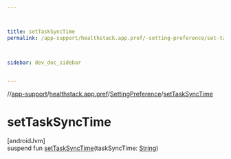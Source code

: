 ```yaml
---



title: setTaskSyncTime
permalink: /app-support/healthstack.app.pref/-setting-preference/set-task-sync-time.html



sidebar: dev_doc_sidebar


---
```




//[app-support](/app-support.html)/[healthstack.app.pref](../index.html)/[SettingPreference](index.html)/[setTaskSyncTime](set-task-sync-time.html)



# setTaskSyncTime



[androidJvm]\
suspend fun [setTaskSyncTime](set-task-sync-time.html)(taskSyncTime: [String](https://kotlinlang.org/api/latest/jvm/stdlib/kotlin/-string/index.html))






